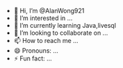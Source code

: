 - 👋 Hi, I’m @AlanWong921
- 👀 I’m interested in ...
- 🌱 I’m currently learning Java,livesql
- 💞️ I’m looking to collaborate on ...
- 📫 How to reach me ...
- 😄 Pronouns: ...
- ⚡ Fun fact: ...

<!---
AlanWong921/AlanWong921 is a ✨ special ✨ repository because its `README.md` (this file) appears on your GitHub profile.
You can click the Preview link to take a look at your changes.
--->
